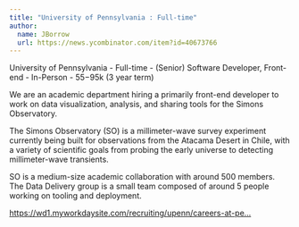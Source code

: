 ```yaml
---
title: "University of Pennsylvania : Full-time"
author:
  name: JBorrow
  url: https://news.ycombinator.com/item?id=40673766
---
```

University of Pennsylvania - Full-time - (Senior) Software Developer, Front-end - In-Person - $55-$95k (3 year term)

We are an academic department hiring a primarily front-end developer to work on data visualization, analysis, and sharing tools for the Simons Observatory.

The Simons Observatory (SO) is a millimeter-wave survey experiment currently being built for observations from the Atacama Desert in Chile, with a variety of scientific goals from probing the early universe to detecting millimeter-wave transients.

SO is a medium-size academic collaboration with around 500 members. The Data Delivery group is a small team composed of around 5 people working on tooling and deployment.

<a href="https:&#x2F;&#x2F;wd1.myworkdaysite.com&#x2F;recruiting&#x2F;upenn&#x2F;careers-at-penn&#x2F;job&#x2F;David-Rittenhouse-Laboratory&#x2F;Sr-Application-Developer---Application-Developer-C--Department-of-Physics-and-Astronomy_JR00091703" rel="nofollow">https:&#x2F;&#x2F;wd1.myworkdaysite.com&#x2F;recruiting&#x2F;upenn&#x2F;careers-at-pe...</a>
